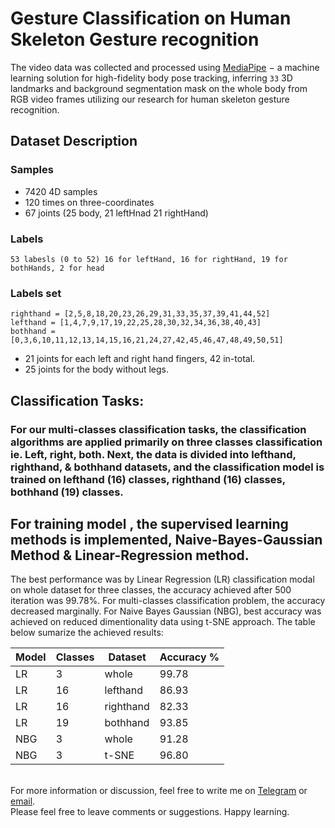 # Gesture Classification on Human Skeleton Gesture recognition

The video data was collected and processed using [MediaPipe](https://google.github.io/mediapipe/) $-$ a machine learning solution for high-fidelity body pose tracking, inferring `33` 3D landmarks and background segmentation mask on the whole body from RGB video frames utilizing our research for human skeleton gesture recognition.

## Dataset Description

### Samples
- 7420 4D samples
- 120 times on three-coordinates 
- 67 joints (25 body, 21 leftHnad 21 rightHand)

### Labels
`53 labesls (0 to 52) 16 for leftHand, 16 for rightHand, 19 for bothHands, 2 for head`

### Labels set
`righthand = [2,5,8,18,20,23,26,29,31,33,35,37,39,41,44,52]` \
`lefthand = [1,4,7,9,17,19,22,25,28,30,32,34,36,38,40,43]` \
`bothhand = [0,3,6,10,11,12,13,14,15,16,21,24,27,42,45,46,47,48,49,50,51]`

- 21 joints for each left and right hand fingers, 42 in-total.
- 25 joints for the body without legs.

## Classification Tasks:

### For our multi-classes classification tasks, the classification algorithms are applied primarily on three classes classification ie. Left, right, both. Next, the data is divided into lefthand, righthand, & bothhand datasets, and the classification model is trained on lefthand (16) classes, righthand (16) classes, bothhand (19) classes.  

## For training model , the  supervised learning methods is implemented, Naive-Bayes-Gaussian Method & Linear-Regression method. 

The best performance was by Linear Regression (LR) classification modal on whole dataset for three classes, the accuracy achieved after 500 iteration was 99.78%. 
For multi-classes classification problem, the accuracy decreased marginally. For Naive Bayes Gaussian (NBG), best accuracy was achieved on reduced dimentionality data using t-SNE approach. The table below sumarize the achieved results: 


| Model | Classes | Dataset | Accuracy % | 
|--------|----------|---------|----------|
| LR | 3 | whole | 99.78 |
| LR | 16 | lefthand | 86.93 |
| LR | 16 | righthand | 82.33 | 
| LR | 19 | bothhand | 93.85 |
| NBG | 3 | whole | 91.28 | 
| NBG | 3 | t-SNE | 96.80 | 

\
For more information or discussion, feel free to write me on [Telegram](https://t.me/tomarp) or [email](mailto:p.tomar@outlook.de?subject=[GitHub]). \
Please feel free to leave comments or suggestions. Happy learning. 
